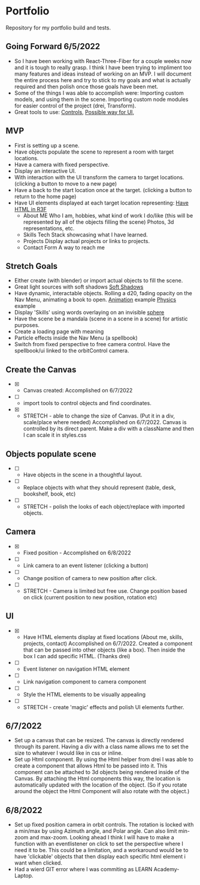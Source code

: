 # Portfolio
Repository for my portfolio build and tests.

## Going Forward 6/5/2022
- So I have been working with React-Three-Fiber for a couple weeks now and it is tough to really grasp. I think I have been trying to impliment too many features and ideas instead of working on an MVP. I will document the entire process here and try to stick to my goals and what is actually required and then polish once those goals have been met.
- Some of the things I was able to accomplish were: Importing custom models, and using them in the scene. Importing custom node modules for easier control of the project (drei, Transform).
- Great tools to use: [Controls](https://codesandbox.io/s/transformcontrols-and-makedefault-btsbj), [Possible way for UI](https://codesandbox.io/s/html-annotations-zu2wo),

## MVP
- First is setting up a scene.
- Have objects populate the scene to represent a room with target locations.
- Have a camera with fixed perspective.
- Display an interactive UI.
- With interaction with the UI transform the camera to target locations. (clicking a button to move to a new page)
- Have a back to the start location once at the target. (clicking a button to return to the home page)
- Have UI elements displayed at each target location representing: [Have HTML in R3F](https://codesandbox.io/s/html-markers-6oei7)
  - About ME
     Who I am, hobbies, what kind of work I do/like (this will be represented by all of the objects filling the scene) Photos, 3d representations, etc.
  - Skills
    Tech Stack showcasing what I have learned.
  - Projects
    Display actual projects or links to projects.
  - Contact Form
    A way to reach me

## Stretch Goals
- Either create (with blender) or import actual objects to fill the scene.
- Great light sources with soft shadows [Soft Shadows](https://codesandbox.io/s/soft-shadows-dh2jc)
- Have dynamic, interactable objects. Rolling a d20, fading opacity on the Nav Menu, animating a book to open. [Animation](https://codesandbox.io/s/floating-laptop-q23sw) example 
  [Physics](https://codesandbox.io/s/simple-physics-demo-with-debug-bounds-0k27n) example
- Display 'Skills' using words overlaying on an invisible [sphere](https://codesandbox.io/s/spherical-word-cloud-yup2o)
- Have the scene be a mandala (scene in a scene in a scene) for artistic purposes.
- Create a loading page with meaning
- Particle effects inside the Nav Menu (a spellbook)
- Switch from fixed perspective to free camera control. Have the spellbook/ui linked to the orbitControl camera.

## Create the Canvas
 - [x] - Canvas created: Accomplished on 6/7/2022
 - [ ] - import tools to control objects and find coordinates.
 - [x] - STRETCH - able to change the size of Canvas. (Put it in a div, scale/place where needed) Accomplished on 6/7/2022. Canvas is controlled by its direct parent. Make a div with a className and then I can scale it in styles.css

## Objects populate scene
 - [ ] - Have objects in the scene in a thoughtful layout.
 - [ ] - Replace objects with what they should represent (table, desk, bookshelf, book, etc)
 - [ ] - STRETCH - polish the looks of each object/replace with imported objects.

## Camera
 - [x] - Fixed position - Accomplished on 6/8/2022
 - [ ] - Link camera to an event listener (clicking a button)
 - [ ] - Change position of camera to new position after click.
 - [ ] - STRETCH - Camera is limited but free use. Change position based on click (current position to new position, rotation etc)

## UI
 - [x] - Have HTML elements display at fixed locations (About me, skills, projects, contact) Accomplished on 6/7/2022. Created a component that can be passed into other objects (like a box). Then inside the box I can add specific HTML. (Thanks drei)
 - [ ] - Event listener on navigation HTML element
 - [ ] - Link navigation component to camera component
 - [ ] - Style the HTML elements to be visually appealing
 - [ ] - STRETCH - create 'magic' effects and polish UI elements further.

 ## 6/7/2022
  - Set up a canvas that can be resized. The canvas is directly rendered through its parent. Having a div with a class name allows me to set the size to whatever I would like in css or inline.
  - Set up Html component. By using the Html helper from drei I was able to create a component that allows Html to be passed into it. This component can be attached to 3d objects being rendered inside of the Canvas. By attaching the Html components this way, the location is automatically updated with the location of the object. (So if you rotate around the object the Html Component will also rotate with the object.)

## 6/8/2022
  - Set up fixed position camera in orbit controls. The rotation is locked with a min/max by using Azimuth angle, and Polar angle. Can also limit min-zoom and max-zoom. Looking ahead I think I will have to make a function with an eventlistener on click to set the perspective where I need it to be. This could be a limitation, and a workaround would be to have 'clickable' objects that then display each specific html element i want when clicked.
  - Had a wierd GIT error where I was commiting as LEARN Academy- Laptop.